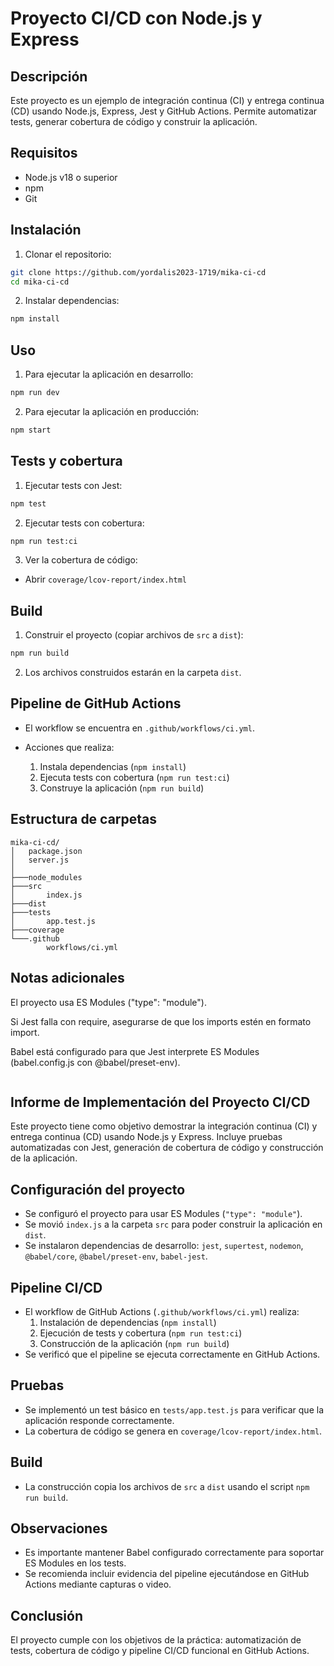 # Proyecto CI/CD con Node.js y Express

## Descripción
Este proyecto es un ejemplo de integración continua (CI) y entrega continua (CD) usando Node.js, Express, Jest y GitHub Actions. Permite automatizar tests, generar cobertura de código y construir la aplicación.

## Requisitos
- Node.js v18 o superior
- npm
- Git

## Instalación
1. Clonar el repositorio:
```bash
git clone https://github.com/yordalis2023-1719/mika-ci-cd
cd mika-ci-cd
````

2. Instalar dependencias:

```bash
npm install
```

## Uso

1. Para ejecutar la aplicación en desarrollo:

```bash
npm run dev
```

2. Para ejecutar la aplicación en producción:

```bash
npm start
```

## Tests y cobertura

1. Ejecutar tests con Jest:

```bash
npm test
```

2. Ejecutar tests con cobertura:

```bash
npm run test:ci
```

3. Ver la cobertura de código:

* Abrir `coverage/lcov-report/index.html` 

## Build

1. Construir el proyecto (copiar archivos de `src` a `dist`):

```bash
npm run build
```

2. Los archivos construidos estarán en la carpeta `dist`.

## Pipeline de GitHub Actions

* El workflow se encuentra en `.github/workflows/ci.yml`.
* Acciones que realiza:

  1. Instala dependencias (`npm install`)
  2. Ejecuta tests con cobertura (`npm run test:ci`)
  3. Construye la aplicación (`npm run build`)

## Estructura de carpetas

```
mika-ci-cd/
│   package.json
│   server.js
│
├───node_modules
├───src
│       index.js
├───dist
├───tests
│       app.test.js
├───coverage
└───.github
        workflows/ci.yml
```

## Notas adicionales

El proyecto usa ES Modules ("type": "module").

Si Jest falla con require, asegurarse de que los imports estén en formato import.

Babel está configurado para que Jest interprete ES Modules (babel.config.js con @babel/preset-env).
```
```
## Informe de Implementación del Proyecto CI/CD
Este proyecto tiene como objetivo demostrar la integración continua (CI) y entrega continua (CD) usando Node.js y Express. Incluye pruebas automatizadas con Jest, generación de cobertura de código y construcción de la aplicación.

## Configuración del proyecto
- Se configuró el proyecto para usar ES Modules (`"type": "module"`).
- Se movió `index.js` a la carpeta `src` para poder construir la aplicación en `dist`.
- Se instalaron dependencias de desarrollo: `jest`, `supertest`, `nodemon`, `@babel/core`, `@babel/preset-env`, `babel-jest`.

## Pipeline CI/CD
- El workflow de GitHub Actions (`.github/workflows/ci.yml`) realiza:
  1. Instalación de dependencias (`npm install`)
  2. Ejecución de tests y cobertura (`npm run test:ci`)
  3. Construcción de la aplicación (`npm run build`)
- Se verificó que el pipeline se ejecuta correctamente en GitHub Actions.

## Pruebas
- Se implementó un test básico en `tests/app.test.js` para verificar que la aplicación responde correctamente.
- La cobertura de código se genera en `coverage/lcov-report/index.html`.

## Build
- La construcción copia los archivos de `src` a `dist` usando el script `npm run build`.

## Observaciones
- Es importante mantener Babel configurado correctamente para soportar ES Modules en los tests.
- Se recomienda incluir evidencia del pipeline ejecutándose en GitHub Actions mediante capturas o video.

## Conclusión
El proyecto cumple con los objetivos de la práctica: automatización de tests, cobertura de código y pipeline CI/CD funcional en GitHub Actions.
```
